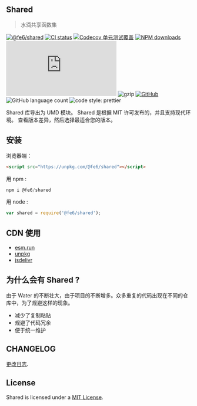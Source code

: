## Shared
> 水滴共享函数集

[![@fe6/shared][npm-image]][npm-url] [![CI status][github-action-image]][github-action-url] [![Codecov 单元测试覆盖][codecov-image]][codecov-url]  [![NPM downloads][downloads-image]][downloads-url] [![GitHub code size in bytes][size-image]][size-url] ![gzip][gzip-image] [![GitHub][mit-image]][mit-url] ![GitHub language count][lang-image] ![code style: prettier][prettier-image]

[github-action-image]: https://github.com/fe6/shared/workflows/CI/badge.svg
[github-action-url]: https://github.com/fe6/shared/actions?query=workflow%3ACI
[npm-image]: https://img.shields.io/npm/v/@fe6/shared.svg
[npm-url]: https://www.npmjs.org/package/@fe6/shared
[downloads-image]: http://img.shields.io/npm/dm/@fe6/shared.svg
[downloads-url]: https://npmjs.org/package/@fe6/shared
[size-image]: https://img.badgesize.io/https://unpkg.com/@fe6/shared/dist/shared.global.prod.js?label=shared.min.js&compression=gzip
[size-url]: https://unpkg.com/@fe6/shared
[mit-image]: https://img.shields.io/github/license/fe6/shared
[mit-url]: https://github.com/fe6/shared/blob/master/LICENSE
[codecov-image]: https://img.shields.io/codecov/c/github/fe6/shared/master.svg
[codecov-url]: https://codecov.io/gh/fe6/shared/branch/master
[lang-image]: https://img.shields.io/github/languages/count/fe6/shared.svg
[gzip-image]: https://img.badgesize.io/https:/unpkg.com/@fe6/shared?compression=gzip
[prettier-image]: https://img.shields.io/badge/code_style-prettier-ff69b4.svg


Shared 库导出为 UMD 模块。 Shared 是根据 MIT 许可发布的，并且支持现代环境。 查看版本差异，然后选择最适合您的版本。

## 安装

浏览器端：

``` html
<script src="https://unpkg.com/@fe6/shared"></script>
```

用 npm :

``` js
npm i @fe6/shared
```

用 node :

``` js
var shared = require('@fe6/shared');
```

## CDN 使用

- [esm.run](https://esm.run/@fe6/shared)
- [unpkg](https://unpkg.com/@fe6/shared)
- [jsdelivr](https://cdn.jsdelivr.net/npm/@fe6/shared)

## 为什么会有 Shared ?

由于 Water 的不断壮大，由于项目的不断增多。众多重复的代码出现在不同的仓库中，为了规避这样的现象。

- 减少了复制粘贴
- 规避了代码冗余
- 便于统一维护

## CHANGELOG

[更改日志](./CHANGELOG.md).

## License

Shared is licensed under a [MIT License](./LICENSE).
